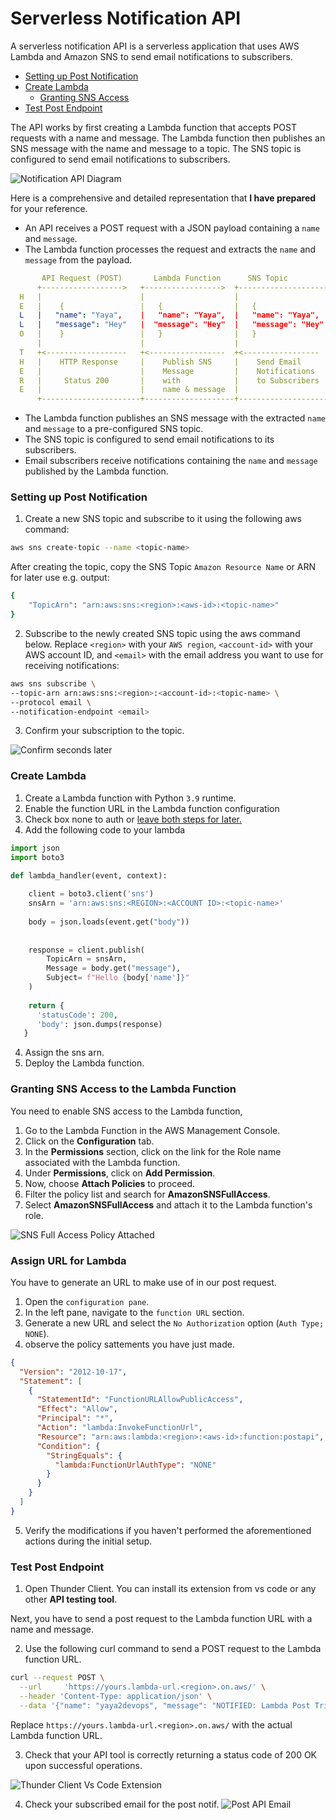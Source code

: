 # Serverless Notification API

A serverless notification API is a serverless application that uses AWS Lambda and Amazon SNS to send email notifications to subscribers.

- [Setting up Post Notification](#setting-up-post-notification)
- [Create Lambda](#create-lambda)
   - [Granting SNS Access](#granting-sns-access-to-the-lambda-function)
- [Test Post Endpoint](#test-post-endpoint)

The API works by first creating a Lambda function that accepts POST requests with a name and message. The Lambda function then publishes an SNS message with the name and message to a topic. The SNS topic is configured to send email notifications to subscribers.

![Notification API Diagram](https://raw.githubusercontent.com/yaya2devops/aws-cloud-project-bootcamp/main/journal/assets/week0/assets/notification-api.png)

Here is a comprehensive and detailed representation that **I have prepared** for your reference.
* An API receives a POST request with a JSON payload containing a `name` and `message`.
* The Lambda function processes the request and extracts the `name` and `message` from the payload.
```yaml
       API Request (POST)       Lambda Function      SNS Topic             Email Subscribers
      +------------------>   +----------------->  +-------------------->  +-----------------+ 
  H   |                      |                    |                    |  | List of EMAILs; | Y
  E   |    {                 |   {                |   {                |  |                 | A
  L   |   "name": "Yaya",    |   "name": "Yaya",  |   "name": "Yaya",  |  |                 | Y
  L   |   "message": "Hey"   |  "message": "Hey"  |   "message": "Hey" |  |      e.g.       | A
  O   |    }                 |   }                |   }                |  |                 | 2
      |                      |                    |                    |  |   Yaya Email    | D
  T   +<------------------   +<-----------------  +<-----------------  |  |   Yours, etc.   | E
  H   |    HTTP Response     |    Publish SNS     |    Send Email      |  |                 | V
  E   |                      |    Message         |    Notifications   |  |                 | O
  R   |     Status 200       |    with            |    to Subscribers  |  |                 | P
  E   |                      |    name & message  |                    |  |                 | S
      +----------------------+--------------------+--------------------+  +-----------------+ 
```
* The Lambda function publishes an SNS message with the extracted `name` and `message` to a pre-configured SNS topic.
* The SNS topic is configured to send email notifications to its subscribers.
* Email subscribers receive notifications containing the `name` and `message` published by the Lambda function.

### Setting up Post Notification

1. Create a new SNS topic and subscribe to it using the following aws command:
```bash
aws sns create-topic --name <topic-name>
```
After creating the topic, copy the SNS Topic `Amazon Resource Name` or ARN for later use e.g. output:
```bash
{
    "TopicArn": "arn:aws:sns:<region>:<aws-id>:<topic-name>"
}
```
2. Subscribe to the newly created SNS topic using the aws command below. Replace `<region>` with your `AWS region`, `<account-id>` with your AWS account ID, and `<email>` with the email address you want to use for receiving notifications:

```bash
aws sns subscribe \
--topic-arn arn:aws:sns:<region>:<account-id>:<topic-name> \
--protocol email \
--notification-endpoint <email>
```

3. Confirm your subscription to the topic.

![Confirm seconds later](https://raw.githubusercontent.com/yaya2devops/aws-cloud-project-bootcamp/main/journal/assets/week0/postapi/postapi-confirm.png)

### Create Lambda

1. Create a Lambda function with Python `3.9` runtime.
2. Enable the function URL in the Lambda function configuration 
3. Check box none to auth or [leave both steps for later.](#assign-url-for-lambda)
3. Add the following code to your lambda

```py
import json
import boto3

def lambda_handler(event, context):
    
    client = boto3.client('sns')
    snsArn = 'arn:aws:sns:<REGION>:<ACCOUNT ID>:<topic-name>'
    
    body = json.loads(event.get("body"))
    
    
    response = client.publish(
        TopicArn = snsArn,
        Message = body.get("message"),
        Subject= f"Hello {body['name']}"
    )
    
    return {
      'statusCode': 200,
      'body': json.dumps(response)
   }
```
4. Assign the sns arn.
5. Deploy the Lambda function.

### **Granting SNS Access to the Lambda Function**

You need to enable SNS access to the Lambda function,

1. Go to the Lambda Function in the AWS Management Console.
2. Click on the **Configuration** tab.
3. In the **Permissions** section, click on the link for the Role name associated with the Lambda function.
4. Under **Permissions**, click on **Add Permission**.
5. Now, choose **Attach Policies** to proceed.
6. Filter the policy list and search for **AmazonSNSFullAccess**.
7. Select **AmazonSNSFullAccess** and attach it to the Lambda function's role.

![SNS Full Access Policy Attached](https://raw.githubusercontent.com/yaya2devops/aws-cloud-project-bootcamp/main/journal/assets/week0/postapi/postapi-lambda-per.png)

### Assign URL for Lambda
You have to generate an URL to make use of in our post request.

1. Open the `configuration pane`.
2. In the left pane, navigate to the `function URL` section.
3. Generate a new URL and select the `No Authorization` option (`Auth Type; NONE`).
4. observe the policy sattements you have just made.
```JSON
{
  "Version": "2012-10-17",
  "Statement": [
    {
      "StatementId": "FunctionURLAllowPublicAccess",
      "Effect": "Allow",
      "Principal": "*",
      "Action": "lambda:InvokeFunctionUrl",
      "Resource": "arn:aws:lambda:<region>:<aws-id>:function:postapi",
      "Condition": {
        "StringEquals": {
          "lambda:FunctionUrlAuthType": "NONE"
        }
      }
    }
  ]
}
```
5. Verify the modifications if you haven't performed the aforementioned actions during the initial setup.

### Test Post Endpoint

1. Open Thunder Client. You can install its extension from vs code or any other **API testing tool**.

Next,  you have to send a post request to the Lambda function URL with a name and message.

2. Use the following curl command to send a POST request to the Lambda function URL. 
```bash
curl --request POST \
  --url     'https://yours.lambda-url.<region>.on.aws/' \
  --header 'Content-Type: application/json' \
  --data '{"name": "yaya2devops", "message": "NOTIFIED: Lambda Post Triggered"}'
```
Replace `https://yours.lambda-url.<region>.on.aws/` with the actual Lambda function URL.

3. Check that your API tool is correctly returning a status code of 200 OK upon successful operations.

![Thunder Client Vs Code Extension](https://raw.githubusercontent.com/yaya2devops/aws-cloud-project-bootcamp/main/journal/assets/week0/postapi/postapi-poc.png)

4.  Check your subscribed email for the post notif.
![Post API Email](https://raw.githubusercontent.com/yaya2devops/aws-cloud-project-bootcamp/main/journal/assets/week0/postapi/postapi-email.png)
